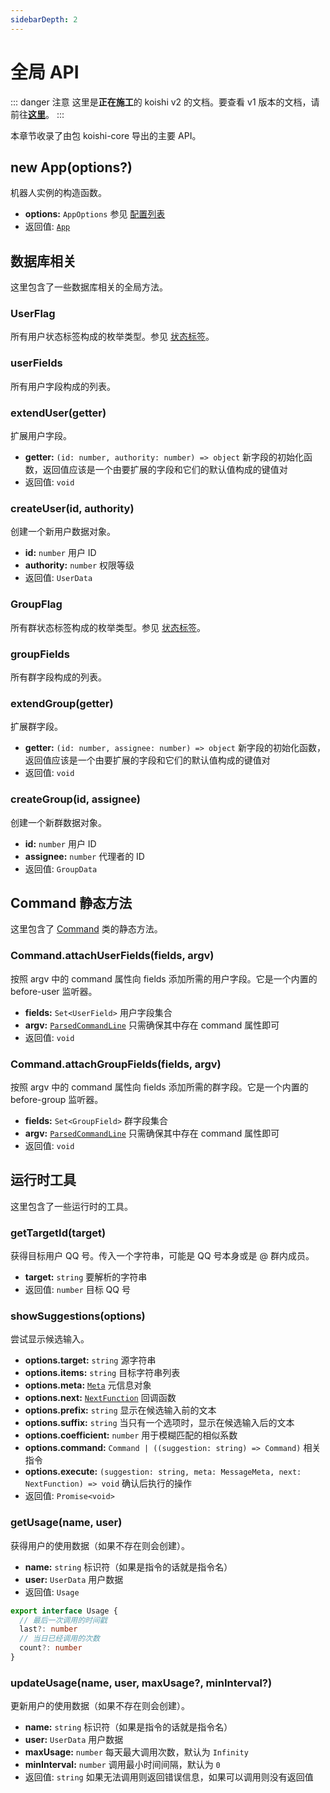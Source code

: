 ```yaml
---
sidebarDepth: 2
---
```


# 全局 API

::: danger 注意
这里是**正在施工**的 koishi v2 的文档。要查看 v1 版本的文档，请前往[**这里**](https://koishijs.github.io/v1/)。
:::

本章节收录了由包 koishi-core 导出的主要 API。

## new App(options?)

机器人实例的构造函数。

- **options:** `AppOptions` 参见 [配置列表](../guide/config-file.md)
- 返回值: [`App`](./app.md)

## 数据库相关

这里包含了一些数据库相关的全局方法。

### UserFlag

所有用户状态标签构成的枚举类型。参见 [状态标签](../guide/authorization.md#状态标签)。

### userFields

所有用户字段构成的列表。

### extendUser(getter)

扩展用户字段。

- **getter:** `(id: number, authority: number) => object` 新字段的初始化函数，返回值应该是一个由要扩展的字段和它们的默认值构成的键值对
- 返回值: `void`

### createUser(id, authority)

创建一个新用户数据对象。

- **id:** `number` 用户 ID
- **authority:** `number` 权限等级
- 返回值: `UserData`

### GroupFlag

所有群状态标签构成的枚举类型。参见 [状态标签](../guide/authorization.md#状态标签)。

### groupFields

所有群字段构成的列表。

### extendGroup(getter)

扩展群字段。

- **getter:** `(id: number, assignee: number) => object` 新字段的初始化函数，返回值应该是一个由要扩展的字段和它们的默认值构成的键值对
- 返回值: `void`

### createGroup(id, assignee)

创建一个新群数据对象。

- **id:** `number` 用户 ID
- **assignee:** `number` 代理者的 ID
- 返回值: `GroupData`

## Command 静态方法

这里包含了 [Command](./command.md) 类的静态方法。

### Command.attachUserFields(fields, argv)

按照 argv 中的 command 属性向 fields 添加所需的用户字段。它是一个内置的 before-user 监听器。

- **fields:** `Set<UserField>` 用户字段集合
- **argv:** [`ParsedCommandLine`](../guide/command-system.md#parsedcommandline-对象) 只需确保其中存在 command 属性即可
- 返回值: `void`

### Command.attachGroupFields(fields, argv)

按照 argv 中的 command 属性向 fields 添加所需的群字段。它是一个内置的 before-group 监听器。

- **fields:** `Set<GroupField>` 群字段集合
- **argv:** [`ParsedCommandLine`](../guide/command-system.md#parsedcommandline-对象) 只需确保其中存在 command 属性即可
- 返回值: `void`

## 运行时工具

这里包含了一些运行时的工具。

### getTargetId(target)

获得目标用户 QQ 号。传入一个字符串，可能是 QQ 号本身或是 @ 群内成员。

- **target:** `string` 要解析的字符串
- 返回值: `number` 目标 QQ 号

### showSuggestions(options) <Badge text="beta" type="warn"/>

尝试显示候选输入。

- **options.target:** `string` 源字符串
- **options.items:** `string` 目标字符串列表
- **options.meta:** [`Meta`](../guide/message.md#深入-meta-对象) 元信息对象
- **options.next:** [`NextFunction`](../guide/message.md#中间件) 回调函数
- **options.prefix:** `string` 显示在候选输入前的文本
- **options.suffix:** `string` 当只有一个选项时，显示在候选输入后的文本
- **options.coefficient:** `number` 用于模糊匹配的相似系数
- **options.command:** `Command | ((suggestion: string) => Command)` 相关指令
- **options.execute:** `(suggestion: string, meta: MessageMeta, next: NextFunction) => void` 确认后执行的操作
- 返回值: `Promise<void>`

### getUsage(name, user) <Badge text="beta" type="warn"/> <Badge text="1.6.0+" type="warn"/>

获得用户的使用数据（如果不存在则会创建）。

- **name:** `string` 标识符（如果是指令的话就是指令名）
- **user:** `UserData` 用户数据
- 返回值: `Usage`

```ts
export interface Usage {
  // 最后一次调用的时间戳
  last?: number
  // 当日已经调用的次数
  count?: number
}
```

### updateUsage(name, user, maxUsage?, minInterval?) <Badge text="beta" type="warn"/> <Badge text="1.6.0+" type="warn"/>

更新用户的使用数据（如果不存在则会创建）。

- **name:** `string` 标识符（如果是指令的话就是指令名）
- **user:** `UserData` 用户数据
- **maxUsage:** `number` 每天最大调用次数，默认为 `Infinity`
- **minInterval:** `number` 调用最小时间间隔，默认为 `0`
- 返回值: `string` 如果无法调用则返回错误信息，如果可以调用则没有返回值
